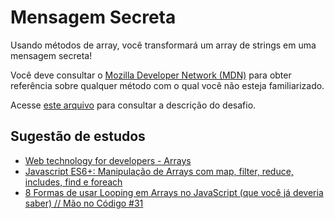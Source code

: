 # Mensagem Secreta

Usando métodos de array, você transformará um array de strings em uma mensagem secreta!

Você deve consultar o [Mozilla Developer Network (MDN)](https://developer.mozilla.org/en-US/docs/Web/JavaScript/Reference/Global_Objects/Array) para obter referência sobre qualquer método com o qual você não esteja familiarizado.

Acesse [este  arquivo](./mensagem-secreta.md) para consultar a descrição do desafio.

## Sugestão de estudos

- [Web technology for developers -  Arrays](https://developer.mozilla.org/en-US/docs/Web/JavaScript/Reference/Global_Objects/Array)
- [Javascript ES6+: Manipulação de Arrays com map, filter, reduce, includes, find e foreach](https://www.youtube.com/watch?v=MXmChiKN4Q4)
- [8 Formas de usar Looping em Arrays no JavaScript (que você já deveria saber) // Mão no Código #31](https://www.youtube.com/watch?v=NfHVPEzo5Ik&t=0s)
